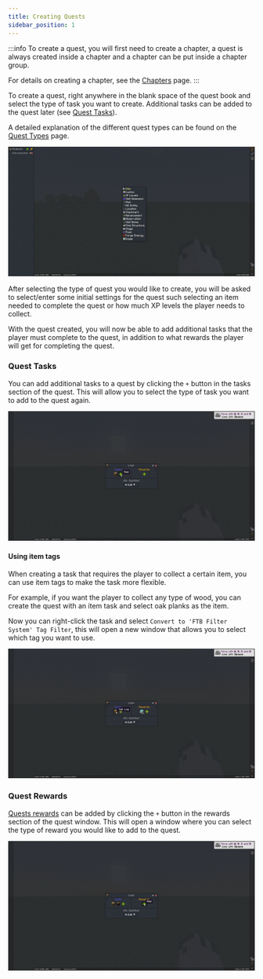 ```yaml
---
title: Creating Quests
sidebar_position: 1
---
```


:::info
To create a quest, you will first need to create a chapter, a quest is always created inside a chapter and a chapter can
be put inside a chapter group.

For details on creating a chapter, see the [Chapters](../Chapters/index.md) page.
:::

To create a quest, right anywhere in the blank space of the quest book and select the type of task you want to create. Additional tasks can be added to the quest later (see [Quest Tasks](#quest-tasks)).

A detailed explanation of the different quest types can be found on the [Quest Types](./Types.md) page.

![Create Quest](../../../../_assets/images/quests/create-a-quest.webp)

After selecting the type of quest you would like to create, you will be asked to select/enter some initial settings for the quest such
selecting an item needed to complete the quest or how much XP levels the player needs to collect.

With the quest created, you will now be able to add additional tasks that the player must complete to the quest, in addition to
what rewards the player will get for completing the quest.

### Quest Tasks

You can add additional tasks to a quest by clicking the `+` button in the tasks section of the quest.
This will allow you to select the type of task you want to add to the quest again.

![Add Quest Task](../../../../_assets/images/quests/quest-add-task.webp)

#### Using item tags

When creating a task that requires the player to collect a certain item, you can use item tags to make the task more flexible.

For example, if you want the player to collect any type of wood, you can create the quest with an item task and select oak planks as the item.

Now you can right-click the task and select `Convert to 'FTB Filter System' Tag Filter`, this will open a new window that allows you to select which tag you want to use.

![Convert to Tag Filter](../../../../_assets/images/quests/quest-convert-to-tag-filter.webp)

### Quest Rewards

[Quests rewards](./Rewards/index.md) can be added by clicking the `+` button in the rewards section of the quest window.
This will open a window where you can select the type of reward you would like to add to the quest.

![Add Quest Reward](../../../../_assets/images/quests/quest-add-reward.webp)
